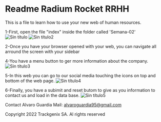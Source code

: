 # Readme Radium Rocket RRHH
This is a file to learn how to use your new web of human resources. 

1-First, open the file "index" inside the folder called 'Semana-02'
![Sin título](https://user-images.githubusercontent.com/101296054/160405441-3e29921f-930b-44e9-8ecb-69dc82586227.jpg)
![Sin título2](https://user-images.githubusercontent.com/101296054/160405757-9160e221-3f01-403a-bd01-6986a7ea13f6.jpg)

2-Once you have your browser opened with your web, you can navigate all arround the screen with your sidebar

4-You have a menu button to ger more information about the company.
![Sin título3](https://user-images.githubusercontent.com/101296054/160406213-f4a0df9d-96f3-42b2-81c8-b56895757ad2.jpg)

5-In this web you can go to our social media touching the icons on top and bottom of the web page.
![Sin título4](https://user-images.githubusercontent.com/101296054/160406536-038f6fa6-683b-4d04-96a6-5800e0f6b447.jpg)

6-Finally, you have a subimit and reset butom to give as you information to contact us and load in the data base.
![Sin título5](https://user-images.githubusercontent.com/101296054/160406926-a19cd64b-7131-44ac-a482-c8ed2370a954.jpg)

Contact 
  Alvaro Guardia
  Mail: alvaroguardia95@gmail.com

Copyright 2022 Trackgenix SA. Al rights reserved